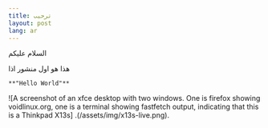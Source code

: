 ```yaml
---
title: ترحيب
layout: post
lang: ar
---
```


السلام عليكم

هذا هو اول منشور اذا

```
**"Hello World"**
```

![A screenshot of an xfce desktop with two windows. One is firefox showing voidlinux.org, one is a terminal showing fastfetch output, indicating that this is a Thinkpad X13s]
.(/assets/img/x13s-live.png).
